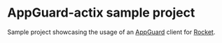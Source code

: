 # AppGuard-actix sample project

Sample project showcasing the usage of an [AppGuard](https://github.com/NullNet-ai/AppGuard) client for [Rocket](https://github.com/rwf2/Rocket/).
